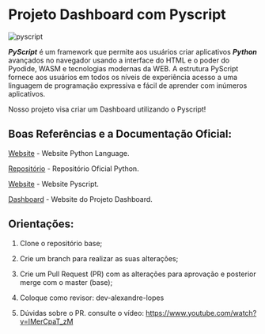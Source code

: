# Projeto Dashboard com Pyscript

![pyscript](https://github.com/dev-alexandre-lopes/curso_python/assets/64049906/91c40a36-adba-4b44-9869-6d6f83a16c2a)

**_PyScript_** é um framework que permite aos usuários criar aplicativos **_Python_** avançados no navegador usando a interface do HTML e o poder do Pyodide, WASM e tecnologias modernas da WEB. A estrutura PyScript fornece aos usuários em todos os níveis de experiência acesso a uma linguagem de programação expressiva e fácil de aprender com inúmeros aplicativos.

Nosso projeto visa criar um Dashboard utilizando o Pyscript! 

## Boas Referências e a Documentação Oficial:

[Website](https://www.python.org/) - Website Python Language.

[Repositório](https://github.com/python) - Repositório Oficial Python.

[Website](https://pyscript.net/) - Website Pyscript.

[Dashboard](https://dev-alexandre-lopes.github.io/dashboard_pyscript/) - Website do Projeto Dashboard.

## Orientações:

1) Clone o repositório base;

2) Crie um branch para realizar as suas alterações;

3) Crie um Pull Request (PR) com as alterações para aprovação e posterior merge com o master (base);

4) Coloque como revisor: dev-alexandre-lopes

5) Dúvidas sobre o PR. consulte o vídeo: https://www.youtube.com/watch?v=IMerCpaT_zM

